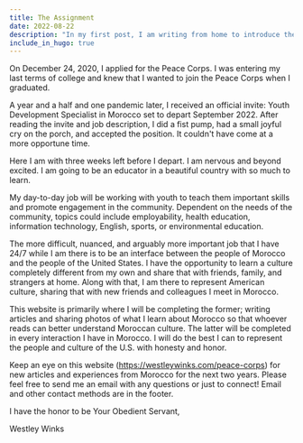 ```yaml
---
title: The Assignment
date: 2022-08-22
description: "In my first post, I am writing from home to introduce the blog and very simply describe my role as a Peace Corps volunteer"
include_in_hugo: true
---
```


On December 24, 2020, I applied for the Peace Corps. I was entering my last terms of college and knew that I wanted to join the Peace Corps when I graduated.

A year and a half and one pandemic later, I received an official invite: Youth Development Specialist in Morocco set to depart September 2022. After reading the invite and job description, I did a fist pump, had a small joyful cry on the porch, and accepted the position. It couldn't have come at a more opportune time.

Here I am with three weeks left before I depart. I am nervous and beyond excited. I am going to be an educator in a beautiful country with so much to learn.

My day-to-day job will be working with youth to teach them important skills and promote engagement in the community. Dependent on the needs of the community, topics could include employability, health education, information technology, English, sports, or environmental education.

The more difficult, nuanced, and arguably more important job that I have 24/7 while I am there is to be an interface between the people of Morocco and the people of the United States. I have the opportunity to learn a culture completely different from my own and share that with friends, family, and strangers at home. Along with that, I am there to represent American culture, sharing that with new friends and colleagues I meet in Morocco.

This website is primarily where I will be completing the former; writing articles and sharing photos of what I learn about Morocco so that whoever reads can better understand Moroccan culture. The latter will be completed in every interaction I have in Morocco. I will do the best I can to represent the people and culture of the U.S. with honesty and honor.

Keep an eye on this website (https://westleywinks.com/peace-corps) for new articles and experiences from Morocco for the next two years. Please feel free to send me an email with any questions or just to connect! Email and other contact methods are in the footer.

I have the honor to be Your Obedient Servant,

Westley Winks
